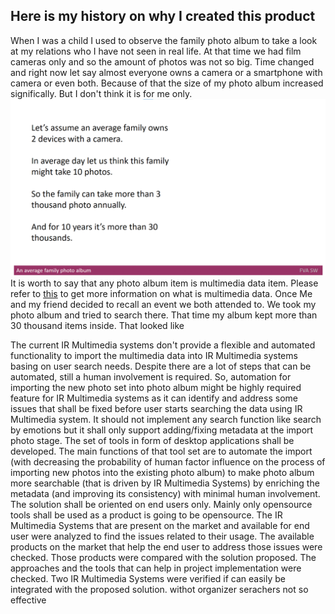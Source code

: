 ## Here is my history on why I created this product
When I was a child I used to observe the family photo album to take a look at my relations who I have not seen in real life.
At that time we had film cameras only and so the amount of photos was not so big.
Time changed and right now let say almost everyone owns a camera or a smartphone with camera or even both.
Because of that the size of my photo album increased significally. But I don't think it is for me only.
<img src="FVAMDImages/Anaveragefamilyphotoalbum.gif" alt="Anaveragefamilyphotoalbum.gif" />
It is worth to say that any photo album item is multimedia data item. Please refer to [this](./MULTIMEDIADATA.md) to get more information on what is multimedia data.
Once Me and my friend decided to recall an event we both attended to. We took my photo album and tried to search there. 
That time my album kept more than 30 thousand items inside. That looked like


The current IR Multimedia systems don't provide a flexible and automated functionality to import the multimedia data into IR Multimedia systems basing on user search needs. Despite there are a lot of steps that can be automated, still a human involvement is required.
	 So, automation for importing the new photo set into photo album might be highly required feature for IR Multimedia systems as it can identify and address some issues that shall be fixed before user starts searching the data using IR Multimedia system. It should not implement any search function like search by emotions but  it shall only support adding/fixing metadata at the import photo stage.
	The set of tools in form of desktop applications shall be developed. The main functions of that tool set are 
to automate the import (with decreasing the probability of human factor influence on the process of importing new photos into the existing photo album) 
to make photo album more searchable (that is driven by IR Multimedia Systems) by enriching the metadata (and improving its consistency) with minimal human involvement.
	The solution shall be oriented on end users only.
	Mainly only opensource tools shall be used as a product is going to be opensource.
The IR Multimedia Systems that are present on the market and available for end user were analyzed to find the issues related to their usage.
The available products on the market that help the end user to address those issues were checked. 
Those products were compared with the solution proposed.
The approaches and the tools that can help in project implementation were checked.
Two IR Multimedia Systems were  verified if can easily be integrated with the proposed solution.
withot organizer serachers not so effective
 